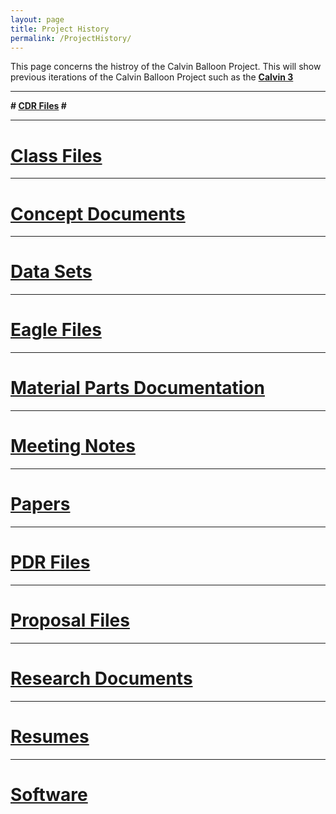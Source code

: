 ```yaml
---
layout: page
title: Project History
permalink: /ProjectHistory/
---
```


This page concerns the histroy of the Calvin Balloon Project. This will show previous iterations of the Calvin Balloon Project such as the **[Calvin 3](https://drive.google.com/drive/folders/0B3C7UDjcjcbKfmgwaTRzN3FSSlVJUlRrdU5CMG1Ja1NhV2pYZS1ESFhZcU5PRWlNMjNkQVk)**

***
**# [CDR Files](https://www.dropbox.com/home/Calvin%20Balloon%20Project/Calvin%203/CDR%20Files) #**

***
# **[Class Files](https://www.dropbox.com/home/Calvin%20Balloon%20Project/Calvin%203/Class%20Files)** #

***
# **[Concept Documents](https://www.dropbox.com/home/Calvin%20Balloon%20Project/Calvin%203/Concept%20Documents)** #

***
# **[Data Sets](https://www.dropbox.com/home/Calvin%20Balloon%20Project/Calvin%203/Data%20Sets)** #

***
# **[Eagle Files](https://www.dropbox.com/home/Calvin%20Balloon%20Project/Calvin%203/Eagle%20Files)** #

***
# **[Material Parts Documentation](https://www.dropbox.com/home/Calvin%20Balloon%20Project/Calvin%203/Material_Parts%20Documentation)** #

***
# **[Meeting Notes](https://www.dropbox.com/home/Calvin%20Balloon%20Project/Calvin%203/Meeting%20Notes)** #

***
# **[Papers](https://www.dropbox.com/home/Calvin%20Balloon%20Project/Calvin%203/Papers)** #

***
# **[PDR Files](https://www.dropbox.com/home/Calvin%20Balloon%20Project/Calvin%203/PDR%20Files)** #

***
# **[Proposal Files](https://www.dropbox.com/home/Calvin%20Balloon%20Project/Calvin%203/Proposal%20Files)** #

***
# **[Research Documents](https://www.dropbox.com/home/Calvin%20Balloon%20Project/Calvin%203/Research%20Documents)** #

***
# **[Resumes](https://www.dropbox.com/home/Calvin%20Balloon%20Project/Calvin%203/Resumes)** #

***
# **[Software](https://www.dropbox.com/home/Calvin%20Balloon%20Project/Calvin%203/Software)** #




